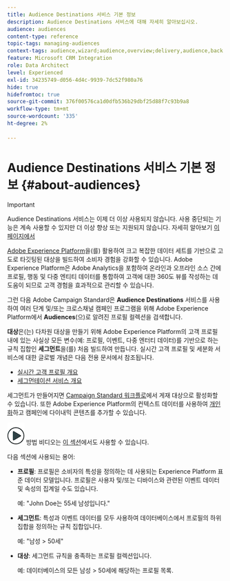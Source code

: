 ```yaml
---
title: Audience Destinations 서비스 기본 정보
description: Audience Destinations 서비스에 대해 자세히 알아보십시오.
audience: audiences
content-type: reference
topic-tags: managing-audiences
context-tags: audience,wizard;audience,overview;delivery,audience,back
feature: Microsoft CRM Integration
role: Data Architect
level: Experienced
exl-id: 34235749-d056-4d4c-9939-7dc52f980a76
hide: true
hidefromtoc: true
source-git-commit: 376f00576ca1d0dfb536b29dbf25d88f7c93b9a8
workflow-type: tm+mt
source-wordcount: '335'
ht-degree: 2%

---
```


# Audience Destinations 서비스 기본 정보 {#about-audiences}

>[!IMPORTANT]
>
>Audience Destinations 서비스는 이제 더 이상 사용되지 않습니다. 사용 중단되는 기능은 계속 사용할 수 있지만 더 이상 향상 또는 지원되지 않습니다. 자세히 알아보기 [이 페이지에서](../../rn/using/deprecated-features.md)

[Adobe Experience Platform](https://experienceleague.adobe.com/docs/experience-platform/landing/home.html)을(를) 활용하여 크고 복잡한 데이터 세트를 기반으로 고도로 타깃팅된 대상을 빌드하여 소비자 경험을 강화할 수 있습니다. Adobe Experience Platform은 Adobe Analytics을 포함하여 온라인과 오프라인 소스 간에 프로필, 행동 및 다중 엔티티 데이터를 통합하여 고객에 대한 360도 뷰를 작성하는 데 도움이 되므로 고객 경험을 효과적으로 관리할 수 있습니다.

그런 다음 Adobe Campaign Standard은 **Audience Destinations** 서비스를 사용하여 여러 단계 및/또는 크로스채널 캠페인 프로그램을 위해 Adobe Experience Platform에서 **Audiences**(으)로 알려진 프로필 컬렉션을 검색합니다.

**대상**&#x200B;은(는) 다차원 대상을 만들기 위해 Adobe Experience Platform의 고객 프로필 내에 있는 사실상 모든 변수(예: 프로필, 이벤트, 다중 엔터티 데이터)를 기반으로 하는 규칙 집합인 **세그먼트**&#x200B;을(를) 처음 빌드하여 만듭니다. 실시간 고객 프로필 및 세분화 서비스에 대한 글로벌 개념은 다음 전용 문서에서 참조됩니다.

* [실시간 고객 프로필 개요](https://experienceleague.adobe.com/docs/experience-platform/profile/home.html)
* [세그먼테이션 서비스 개요](https://experienceleague.adobe.com/docs/experience-platform/segmentation/home.html)

세그먼트가 만들어지면 [Campaign Standard 워크플로](../../integrating/using/aep-targeting-audiences.md)에서 게재 대상으로 활성화할 수 있습니다. 또한 Adobe Experience Platform의 컨텍스트 데이터를 사용하여 [개인화](../../integrating/using/aep-personalizing-campaigns.md)하고 캠페인에 다이내믹 콘텐츠를 추가할 수 있습니다.

![](assets/do-not-localize/how-to-video.png) 방법 비디오는 [이 섹션](https://experienceleague.adobe.com/docs/campaign-learn/campaign-standard-tutorials/profiles-and-audiences/audience-destinations/audience-destinations-overview.html)에서도 사용할 수 있습니다.

다음 섹션에 사용되는 용어:

* **프로필**: 프로필은 소비자의 특성을 정의하는 데 사용되는 Experience Platform 표준 데이터 모델입니다. 프로필은 사용자 및/또는 디바이스와 관련된 이벤트 데이터 및 속성의 집계일 수도 있습니다.

  예: &quot;John Doe는 55세 남성입니다.&quot;

* **세그먼트**: 특성과 이벤트 데이터를 모두 사용하여 데이터베이스에서 프로필의 하위 집합을 정의하는 규칙 집합입니다.

  예: &quot;남성 > 50세&quot;

* **대상**: 세그먼트 규칙을 충족하는 프로필 컬렉션입니다.

  예: 데이터베이스의 모든 남성 > 50세에 해당하는 프로필 목록.

